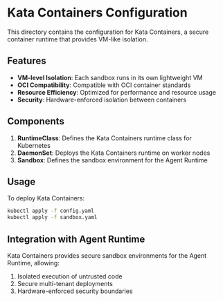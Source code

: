 # Kata Containers Configuration

This directory contains the configuration for Kata Containers, a secure container runtime that provides VM-like isolation.

## Features

- **VM-level Isolation**: Each sandbox runs in its own lightweight VM
- **OCI Compatibility**: Compatible with OCI container standards
- **Resource Efficiency**: Optimized for performance and resource usage
- **Security**: Hardware-enforced isolation between containers

## Components

1. **RuntimeClass**: Defines the Kata Containers runtime class for Kubernetes
2. **DaemonSet**: Deploys the Kata Containers runtime on worker nodes
3. **Sandbox**: Defines the sandbox environment for the Agent Runtime

## Usage

To deploy Kata Containers:

```bash
kubectl apply -f config.yaml
kubectl apply -f sandbox.yaml
```

## Integration with Agent Runtime

Kata Containers provides secure sandbox environments for the Agent Runtime, allowing:

1. Isolated execution of untrusted code
2. Secure multi-tenant deployments
3. Hardware-enforced security boundaries
